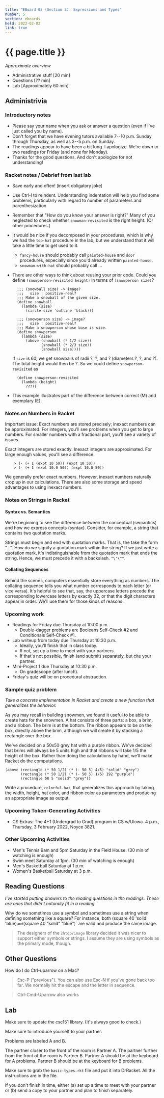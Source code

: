 ```yaml
---
title: "EBoard 05 (Section 3): Expressions and Types"
number: 5
section: eboards
held: 2022-02-02
link: true
---
```

# {{ page.title }}

_Approximate overview_

* Administrative stuff [20 min]
* Questions [?? min]
* Lab [Approximately 60 min]

Administrivia
-------------

### Introductory notes

* Please say your name when you ask or answer a question (even if I've
  just called you by name).
* Don't forget that we have evening tutors available 7--10 p.m.
  Sunday through Thursday, as well as 3--5 p.m. on Sunday.
* The readings appear to have been a bit long.  I apologize.  We're
  down to two readings for Friday (and none for Monday).
* Thanks for the good questions.  And don't apologize for not 
  understanding!

### Racket notes / Debrief from last lab

* Save early and often!  (insert obligatory joke)
* Use Ctrl-I to reindent.  Understanding indentation will help you
  find some problems, particularly with regard to number of parameters
  and parenthesization.
* Remember that "How do you know your answer is right?"  Many of you
  neglected to check whether `snowman-revisited` is the right height.
  (Or other procedures.)
* It would be nice if you decomposed in your procedures, which is
  why we had the `top-hat` procedure in the lab, but we understand
  that it will take a little time to get used to it.
    * `fancy-house` should probably call `painted-house` and
      `door` procedures, especially since you'd already written
      `painted-house`.
    * `snowman-with-hat` should probably call ...
* There are other ways to think about reusing your prior code.  Could 
  you define `(snowperson-revisited height)` in terms of `(snowperson size)`?

        ;;; (snowball size) -> image?
        ;;;   size : positive-real?
        ;;; Make a snowball of the given size.
        (define snowball
          (lambda (size)
            (circle size 'outline 'black)))

        ;;; (snowperson size) -> image?
        ;;;   size : positive-real?
        ;;; Make a snowperson whose base is size.
        (define snowperson
          (lambda (size)
            (above (snowball (* 1/2 size))
                   (snowball (* 2/3 size))
                   (snowball size))))

  If `size` is 60, we get snowballs of radii ?, ?, and ? 
  (diameters ?, ?, and ?).  The total height would then be ?.  So we
  could define `snowperson-revisited` as

        (define snowperson-revisited
          (lambda (height)
            ???))

* This example illustrates part of the difference between correct (M)
  and exemplary (E).

### Notes on Numbers in Racket

Important issue: Exact numbers are stored precisely; inexact numbers
can be approximated.  For integers, you'll see problems when you get
to large numbers.  For smaller numbers with a fractional part, you'll
see a variety of issues.

Exact integers are stored exactly.  Inexact integers are approximated.  For large enough values, you'll see a difference.

        > (- (+ 1 (expt 10 50)) (expt 10 50))
        > (- (+ 1 (expt 10.0 50)) (expt 10.0 50))

We generally prefer exact numbers.  However, inexact numbers naturally
crop up in our calculations.  There are also some storage and speed
advantages to using inexact numbers.

### Notes on Strings in Racket

#### Syntax vs. Semantics

We're beginning to see the difference between the conceptual (semantics)
and how we express concepts (syntax).  Consider, for example, a string
that contains two quotation marks.

Strings must begin and end with quotation marks.  That is, the take
the form "...".  How do we signify a quotation mark within the string?
If we just write a quotation mark, it's indistinguishable from the
quotation mark that ends the string.  Hence, we must precede it with
a backslash.  `"\"\""`.

#### Collating Sequences

Behind the scenes, computers essentially store everything as numbers.
The collating sequence tells you what number corresponds to each letter
(or vice versa).  It's helpful to see that, say, the uppercase letters
precede the corresponding lowercase letters by exactly 32, or that the
digit characters appear in order.  We'll use them for those kinds of
reasons.

### Upcoming work

* Readings for Friday due Thursday at 10:00 p.m.
    * Double-dagger problems are Booleans Self-Check #2 and
      Conditionals Self-Check #1.
* Lab writeup from today due Thursday at 10:30 p.m.
    * Ideally, you'll finish that in class today.
    * If not, set up a time to meet with your partners.
    * If that's not possible, finish (and submit) separately, but cite
      your partner.
* Mini-Project 1 due Thursday at 10:30 p.m.
    * On gradescope (after lunch).
* Friday's quiz will be on procedural abstraction.

### Sample quiz problem

_Take a concrete implementation in Racket and create a new function that generalizes the behavior._

As you may recall in building snowmen, we found it useful to be able
to create hats for the snowmen.  A hat consists of three parts: a box,
a brim, and a ribbon.  The brim is at the bottom.  The ribbon appears
to be on the box, directly above the brim, although we will create it
by stacking a rectangle over the box.

We've decided on a 50x50 grey hat with a purple ribbon.  We've
decided that brims will always be 5 units high and that ribbons
will take 1/5 the height of the box.  Rather than doing the
calculations by hand, we'll make Racket do the computations.

```
(above (rectangle (* 50 1/2) (* (- 50 5) 4/5) "solid" "grey")
       (rectangle (* 50 1/2) (* (- 50 5) 1/5) 192 "purple")
       (rectangle 50 5 "solid" "grey"))
```

Write a procedure, `colorful-hat`, that generalizes this approach
by taking the width, height, hat color, and ribbon color as parameters
and producing an appropriate image as output.

### Upcoming Token-Generating Activities

* CS Extras: The 4+1 (Undergrad to Grad) program in CS w/UIowa.
  4 p.m., Thursday, 3 February 2022, Noyce 3821.

### Other Upcoming Activities

* Men's Tennis 9am and 5pm Saturday in the Field House.  (30 min of watching
  is enough)
* Swim meet Saturday at 1pm.  (30 min of watching is enough)
* Men's Basketball Saturday at 1 p.m.
* Women's Basketball Saturday at 3 p.m.

Reading Questions
-----------------

_I've started putting answers to the reading questions in the readings.
These are ones that didn't naturally fit in a reading_

Why do we sometimes use a symbol and sometimes use a string when defining something like a square? For instance, both   (square 40 'solid 'blue)` and `(square 40 "solid" "blue")` are valid and produce the same image.

> The designers of the `2htdp/image` library decided it was nicer
to support either symbols or strings.  I assume they are using
symbols as the primary mode, though.

Other Questions
---------------

How do I do Ctrl-uparrow on a Mac?

> Esc-P ("previous").  You can also use Esc-N if you've gone back too far.
  We normally hit the escape and the letter in sequence.

> Ctrl-Cmd-Uparrow also works

Lab
---

Make sure to update the csc151 library.  (It's always good to check.)

Make sure to introduce yourself to your partner.

Problems are labeled A and B.

The partner closer to the front of the room is Partner A.  The partner
further from the front of the room is Partner B.  Partner A should be
at the keyboard for A problems.  Partner B should be at the keyboard
for B problems.

Make sure to grab the `basic-types.rkt` file and put it into DrRacket.
All the instructions are in the file.

If you don't finish in time, either (a) set up a time to meet with your
partner or (b) send a copy to your partner and plan to finish separately.
